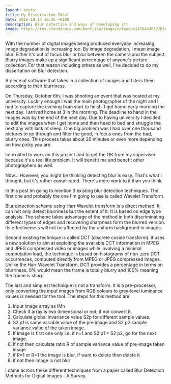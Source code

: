 ```yaml
---
layout: posts
title: My Dissertation Idea!
date: 2016-10-14 16:35 +0100
description: Blur detection and ways of developing it! 
image: https://res.cloudinary.com/benfiika/image/upload/v1476443632/Blog/keepcalm.png
---
```



With the number of digital images being produced everyday increasing, image degradation is increasing too. By image degradation, I mean image blur. Either it's out of focus blur or blur between the camera and the subject. Blurry images make up a significant percentage of anyone's picture collection. For that reason including others as well, I've decided to do my dissertation on Blur detection. 

A piece of software that takes in a collection of images and filters them according to their blurriness. 

On Thursday, October 6th, I was shooting an event that was hosted at my university. Luckily enough I was the main photographer of the night and I had to capture the evening from start to finish. I got home early morning the next day. I arrived home at 3 in the morning. The deadline to hand in the images was by the end of the next day. Due to having university I decided to edit the images when I get home and then head to bed and struggle the next day with lack of sleep. One big problem was I had over one thousand pictures to go through and filter the good, in focus ones from the bad, blurry ones. This process takes about 20 minutes or even more depending on how picky you are. 

Im excited to work on this project and to get the OK from my supervisor because it's a real life problem. It will benefit me and benefit other photographers as well. 

Now… However, you might be thinking detecting blur is easy. That's what I thought, but it's rather complicated. There's more work to it than you think.

In this post Im going to mention 3 existing blur detection techniques. The first one and probably the one I'm going to use is called Wavelet Transform. 

Blur detection scheme using Harr Wavelet transform is a direct method. It can not only detect blurriness but the extent of it. It is based on edge type analysis. The scheme takes advantage of the method in both discriminating different types of edges and recovering sharpness form the blurred version. Its effectiveness will not be affected by the uniform background in images. 

Second existing technique is called DCT (discrete cosine transform). it uses a new solution to aim at exploiting the available DCT information in MPEG and JPEG compressed video or images while involving a minimal computation load, the technique is based on histograms of non-zero DCT occurrences, computed directly from MPEG or JPEG compressed images. Unlike the Harr Wavelet Transform, DCT provides a percentage in terms on blurriness. 0% would mean the frame is totally blurry and 100% meaning the frame is sharp. 

The last and simplest technique is not a transform. It is a pre-processor, only converting the input images from RGB colours to grey-level luminance values is needed for the tool.
The steps for this method are:
1) Input image array as IMn
2) Check if array is two dimensional or not, if not convert it.
3) Calculate global invariance value S2p for different sample values.
4) S2 p1 is same variable value of the pre image and S2 p2 sample variance value of the taken image. 
5) If image is first one only i.e. if n=1 and S2 p1 = S2 p2, go for the next image.
6) If not then calculate ratio R of sample variance value of pre-image taken image.
7) if R=1 or R<1 the image is blur, if want to delete then delete it
8) if not then image is not blur

I came across these different techniques from a paper called Blur Detection Methods for Digital Images - A Survey. 
